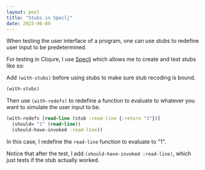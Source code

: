 ```yaml
---
layout: post
title: "Stubs in Speclj"
date: 2023-06-09
---
```

When testing the user interface of a program, one can use stubs to redefine user input to be predetermined.

For testing in Clojure, I use [Speclj](https://github.com/slagyr/speclj) which allows me to create and 
test stubs like so:

Add `(with-stubs)` before using stubs to make sure stub recoding is bound.
```clojure
(with-stubs)
```

Then use `(with-redefs)` to redefine a function to evaluate to whatever you want to simulate the user
input to be.
```clojure
(with-redefs [read-line (stub :read-line {:return "1"})]
  (should= "1" (read-line))
  (should-have-invoked :read-line))
```
In this case, I redefine the `read-line` function to evaluate to "1".

Notice that after the test, I add `(should-have-invoked :read-line)`, which just tests if the
stub actually worked.